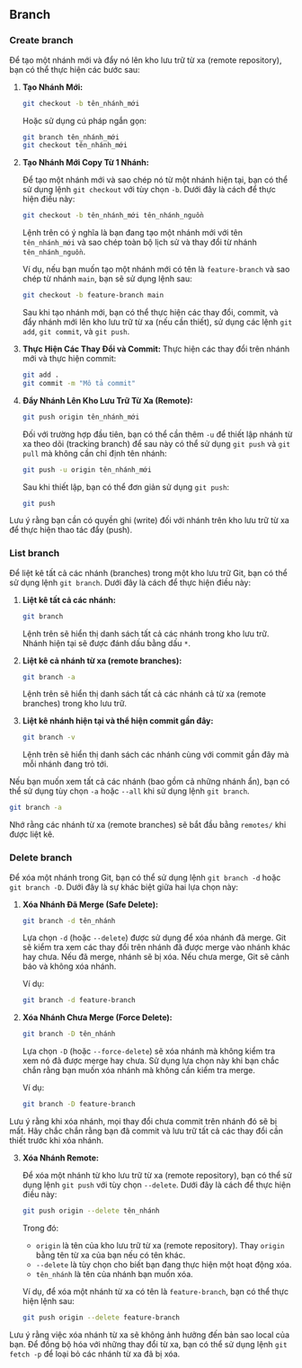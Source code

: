 ## Branch

### Create branch

Để tạo một nhánh mới và đẩy nó lên kho lưu trữ từ xa (remote repository), bạn có thể thực hiện các bước sau:

1. **Tạo Nhánh Mới:**
   ```bash
   git checkout -b tên_nhánh_mới
   ```

   Hoặc sử dụng cú pháp ngắn gọn:
   ```bash
   git branch tên_nhánh_mới
   git checkout tên_nhánh_mới
   ```

2. **Tạo Nhánh Mới Copy Từ 1 Nhánh:**

   Để tạo một nhánh mới và sao chép nó từ một nhánh hiện tại, bạn có thể sử dụng lệnh `git checkout` với tùy chọn `-b`. Dưới đây là cách để thực hiện điều này:

   ```bash
   git checkout -b tên_nhánh_mới tên_nhánh_nguồn
   ```

   Lệnh trên có ý nghĩa là bạn đang tạo một nhánh mới với tên `tên_nhánh_mới` và sao chép toàn bộ lịch sử và thay đổi từ nhánh `tên_nhánh_nguồn`.

   Ví dụ, nếu bạn muốn tạo một nhánh mới có tên là `feature-branch` và sao chép từ nhánh `main`, bạn sẽ sử dụng lệnh sau:

   ```bash
   git checkout -b feature-branch main
   ```

   Sau khi tạo nhánh mới, bạn có thể thực hiện các thay đổi, commit, và đẩy nhánh mới lên kho lưu trữ từ xa (nếu cần thiết), sử dụng các lệnh `git add`, `git commit`, và `git push`.

3. **Thực Hiện Các Thay Đổi và Commit:**
   Thực hiện các thay đổi trên nhánh mới và thực hiện commit:

   ```bash
   git add .
   git commit -m "Mô tả commit"
   ```

4. **Đẩy Nhánh Lên Kho Lưu Trữ Từ Xa (Remote):**
   ```bash
   git push origin tên_nhánh_mới
   ```

   Đối với trường hợp đầu tiên, bạn có thể cần thêm `-u` để thiết lập nhánh từ xa theo dõi (tracking branch) để sau này có thể sử dụng `git push` và `git pull` mà không cần chỉ định tên nhánh:

   ```bash
   git push -u origin tên_nhánh_mới
   ```

   Sau khi thiết lập, bạn có thể đơn giản sử dụng `git push`:

   ```bash
   git push
   ```

Lưu ý rằng bạn cần có quyền ghi (write) đối với nhánh trên kho lưu trữ từ xa để thực hiện thao tác đẩy (push).


### List branch

Để liệt kê tất cả các nhánh (branches) trong một kho lưu trữ Git, bạn có thể sử dụng lệnh `git branch`. Dưới đây là cách để thực hiện điều này:

1. **Liệt kê tất cả các nhánh:**
   ```bash
   git branch
   ```

   Lệnh trên sẽ hiển thị danh sách tất cả các nhánh trong kho lưu trữ. Nhánh hiện tại sẽ được đánh dấu bằng dấu `*`.

2. **Liệt kê cả nhánh từ xa (remote branches):**
   ```bash
   git branch -a
   ```

   Lệnh trên sẽ hiển thị danh sách tất cả các nhánh cả từ xa (remote branches) trong kho lưu trữ.

3. **Liệt kê nhánh hiện tại và thể hiện commit gần đây:**
   ```bash
   git branch -v
   ```

   Lệnh trên sẽ hiển thị danh sách các nhánh cùng với commit gần đây mà mỗi nhánh đang trỏ tới.

Nếu bạn muốn xem tất cả các nhánh (bao gồm cả những nhánh ẩn), bạn có thể sử dụng tùy chọn `-a` hoặc `--all` khi sử dụng lệnh `git branch`.

```bash
git branch -a
```

Nhớ rằng các nhánh từ xa (remote branches) sẽ bắt đầu bằng `remotes/` khi được liệt kê.


### Delete branch

Để xóa một nhánh trong Git, bạn có thể sử dụng lệnh `git branch -d` hoặc `git branch -D`. Dưới đây là sự khác biệt giữa hai lựa chọn này:

1. **Xóa Nhánh Đã Merge (Safe Delete):**
   ```bash
   git branch -d tên_nhánh
   ```
   Lựa chọn `-d` (hoặc `--delete`) được sử dụng để xóa nhánh đã merge. Git sẽ kiểm tra xem các thay đổi trên nhánh đã được merge vào nhánh khác hay chưa. Nếu đã merge, nhánh sẽ bị xóa. Nếu chưa merge, Git sẽ cảnh báo và không xóa nhánh.

   Ví dụ:
   ```bash
   git branch -d feature-branch
   ```

2. **Xóa Nhánh Chưa Merge (Force Delete):**
   ```bash
   git branch -D tên_nhánh
   ```
   Lựa chọn `-D` (hoặc `--force-delete`) sẽ xóa nhánh mà không kiểm tra xem nó đã được merge hay chưa. Sử dụng lựa chọn này khi bạn chắc chắn rằng bạn muốn xóa nhánh mà không cần kiểm tra merge.

   Ví dụ:
   ```bash
   git branch -D feature-branch
   ```

Lưu ý rằng khi xóa nhánh, mọi thay đổi chưa commit trên nhánh đó sẽ bị mất. Hãy chắc chắn rằng bạn đã commit và lưu trữ tất cả các thay đổi cần thiết trước khi xóa nhánh.

3. **Xóa Nhánh Remote:**

   Để xóa một nhánh từ kho lưu trữ từ xa (remote repository), bạn có thể sử dụng lệnh `git push` với tùy chọn `--delete`. Dưới đây là cách để thực hiện điều này:

   ```bash
   git push origin --delete tên_nhánh
   ```

   Trong đó:
   - `origin` là tên của kho lưu trữ từ xa (remote repository). Thay `origin` bằng tên từ xa của bạn nếu có tên khác.
   - `--delete` là tùy chọn cho biết bạn đang thực hiện một hoạt động xóa.
   - `tên_nhánh` là tên của nhánh bạn muốn xóa.

   Ví dụ, để xóa một nhánh từ xa có tên là `feature-branch`, bạn có thể thực hiện lệnh sau:

   ```bash
   git push origin --delete feature-branch
   ```

Lưu ý rằng việc xóa nhánh từ xa sẽ không ảnh hưởng đến bản sao local của bạn. Để đồng bộ hóa với những thay đổi từ xa, bạn có thể sử dụng lệnh `git fetch -p` để loại bỏ các nhánh từ xa đã bị xóa.